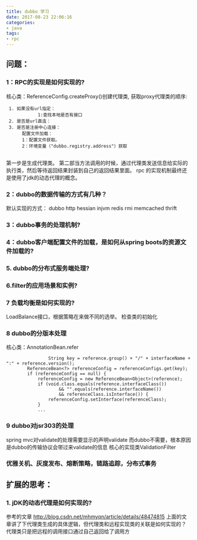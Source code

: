 ```yaml
---
title: dubbo 学习
date: 2017-08-23 22:06:16
categories: 
- java
tags:
- rpc
---
```


## 问题：
### 1：RPC的实现是如何实现的?
核心类：ReferenceConfig.createProxy()创建代理类,
获取proxy代理类的顺序:
```
 1. 如果没有url指定：
      		1:查找本地是否有接口
 2. 是否是url直连：
 3. 是否是注册中心连接：
      配置文件加载：  
      1：配置文件获取。
      2：环境变量（"dubbo.registry.address"）获取
      
```
第一步是生成代理类。
第二部当方法调用的时候，通过代理类发送信息给实际的执行类，然后等待返回结果封装到自己的返回结果里面。
rpc 的实现机制最终还是使用了jdk的动态代理的概念。
### 2：dubbo的数据传输的方式有几种？
默认实现的方式：
dubbo 
http
hessian
injvm
redis
rmi
memcached
thrift
### 3：dubbo事务的处理机制?

### 4：dubbo客户端配置文件的加载，是如何从spring boots的资源文件加载的?


### 5. dubbo的分布式服务端处理?

### 6.filter的应用场景和实例?

### 7 负载均衡是如何实现的?

LoadBalance接口，根据策略在来做不同的选举。
检查类的初始化

### 8 dubbo的分版本处理
核心类：AnnotationBean.refer
```核心代码
				String key = reference.group() + "/" + interfaceName + ":" + reference.version();
        ReferenceBean<?> referenceConfig = referenceConfigs.get(key);
        if (referenceConfig == null) {
            referenceConfig = new ReferenceBean<Object>(reference);
            if (void.class.equals(reference.interfaceClass())
                    && "".equals(reference.interfaceName())
                    && referenceClass.isInterface()) {
                referenceConfig.setInterface(referenceClass);
            }
            ...
``` 

###  9 dubbo对jsr303的处理
spring mvc对validate的处理需要显示的声明validate
而dubbo不需要，根本原因是dubbo的传输协议会带过来validate的信息
核心的实现类ValidationFilter


### 优雅关机、灰度发布、熔断策略，链路追踪，分布式事务 


## 扩展的思考：
### 1. jDK的动态代理是如何实现的?


参考的文章
http://blog.csdn.net/mhmyqn/article/details/48474815
上面的文章讲了下代理类生成的具体逻辑，但代理类和远程实现类的关联是如何实现的？
代理类只是把远程的调用接口通过自己返回给了调用方
